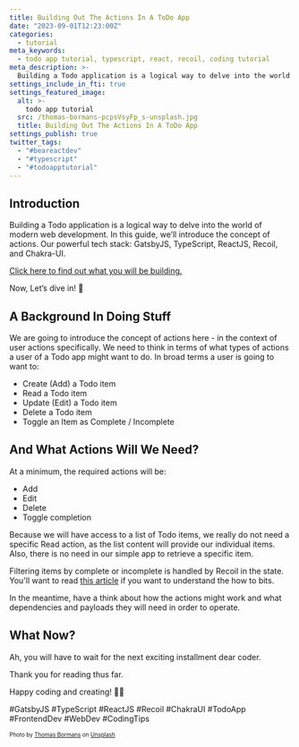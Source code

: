```yaml
---
title: Building Out The Actions In A ToDo App
date: "2023-09-01T12:23:00Z"
categories:
  - tutorial
meta_keywords:
  - todo app tutorial, typescript, react, recoil, coding tutorial
meta_description: >-
  Building a Todo application is a logical way to delve into the world of modern web development. In this guide, we’ll introduce the concept of actions. Our powerful tech stack: GatsbyJS, TypeScript, ReactJS, Recoil, and Chakra-UI. Let’s dive in! 🚀
settings_include_in_fti: true
settings_featured_image:
  alt: >-
    todo app tutorial
  src: /thomas-bormans-pcpsVsyFp_s-unsplash.jpg
  title: Building Out The Actions In A ToDo App
settings_publish: true
twitter_tags:
  - "#beareactdev"
  - "#typescript"
  - "#todoapptutorial"
---
```


## Introduction

Building a Todo application is a logical way to delve into the world of modern web development. In this guide, we’ll introduce the concept of actions. Our powerful tech stack: GatsbyJS, TypeScript, ReactJS, Recoil, and Chakra-UI.

<a href="https://beareact.dev/apps/to-do/" target="_blank">Click here to find out what you will be building.</a>

Now, Let’s dive in! 🚀

## A Background In Doing Stuff

We are going to introduce the concept of actions here - in the context of user actions specifically. We need to think in terms of what types of actions a user of a Todo app might want to do. In broad terms a user is going to want to:

* Create (Add) a Todo item
* Read a Todo item
* Update (Edit) a Todo item
* Delete a Todo item
* Toggle an Item as Complete / Incomplete

## And What Actions Will We Need?

At a minimum, the required actions will be:

* Add
* Edit
* Delete
* Toggle completion

Because we will have access to a list of Todo items, we really do not need a specific Read action, as the list content will provide our individual items. Also, there is no need in our simple app to retrieve a specific item.

Filtering items by complete or incomplete is handled by Recoil in the state. You'll want to read <a href="https://beareact.dev/todo-let-us-look-at-the-recoil-state/" target="_blank">this article</a> if you want to understand the how to bits.

In the meantime, have a think about how the actions might work and what dependencies and payloads they will need in order to operate.

## What Now?

Ah, you will have to wait for the next exciting installment dear coder.

Thank you for reading thus far.

Happy coding and creating! 🌟🎉

\#GatsbyJS #TypeScript #ReactJS #Recoil #ChakraUI #TodoApp #FrontendDev #WebDev #CodingTips

<p/>

<span style="font-size:10px">
Photo by <a href="https://unsplash.com/@thomasbormans?utm_source=unsplash&utm_medium=referral&utm_content=creditCopyText">Thomas Bormans</a> on <a href="https://unsplash.com/photos/pcpsVsyFp_s?utm_source=unsplash&utm_medium=referral&utm_content=creditCopyText">Unsplash</a>
</span>
